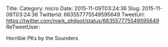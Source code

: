 Title: 
Category: micro
Date: 2015-11-09T03:24:36
Slug: 2015-11-09T03:24:36
TwitterId: 663557775549595649
TweetUrl: https://twitter.com/mark_philpot/status/663557775549595649
ReTweetUser: 

Horrible PKs by the Sounders
